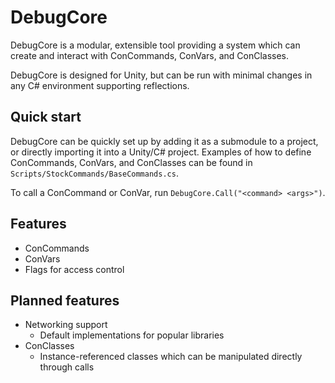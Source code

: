 # DebugCore
DebugCore is a modular, extensible tool providing a system which can create and interact with ConCommands, ConVars, and ConClasses.

DebugCore is designed for Unity, but can be run with minimal changes in any C# environment supporting reflections.

## Quick start
DebugCore can be quickly set up by adding it as a submodule to a project, or directly importing it into a Unity/C# project. Examples of how to define ConCommands, ConVars, and ConClasses can be found in `Scripts/StockCommands/BaseCommands.cs`.

To call a ConCommand or ConVar, run `DebugCore.Call("<command> <args>")`.

## Features
- ConCommands
- ConVars
- Flags for access control

## Planned features
- Networking support
    - Default implementations for popular libraries
- ConClasses
    - Instance-referenced classes which can be manipulated directly through calls